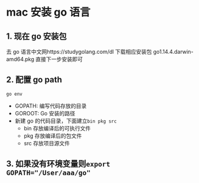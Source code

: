 # mac 安装 go 语言

## 1. 现在 go 安装包

去 go 语言中文网https://studygolang.com/dl
下载相应安装包
go1.14.4.darwin-amd64.pkg
直接下一步安装即可

## 2. 配置 go path

```shell
go env
```

- GOPATH: 编写代码存放的目录
- GOROOT: Go 安装的路径
- 新建 go 的代码目录，下面建立`bin pkg src`
  - bin 存放编译后的可执行文件
  - pkg 存放编译后的包文件
  - src 存放项目源文件

## 3. 如果没有环境变量则`export GOPATH="/User/aaa/go"`

